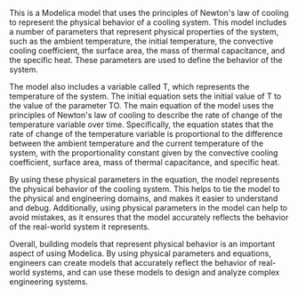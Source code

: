 
This is a Modelica model that uses the principles of Newton's law of cooling to represent the physical behavior of a cooling system. This model includes a number of parameters that represent physical properties of the system, such as the ambient temperature, the initial temperature, the convective cooling coefficient, the surface area, the mass of thermal capacitance, and the specific heat. These parameters are used to define the behavior of the system.

The model also includes a variable called T, which represents the temperature of the system. The initial equation sets the initial value of T to the value of the parameter TO. The main equation of the model uses the principles of Newton's law of cooling to describe the rate of change of the temperature variable over time. Specifically, the equation states that the rate of change of the temperature variable is proportional to the difference between the ambient temperature and the current temperature of the system, with the proportionality constant given by the convective cooling coefficient, surface area, mass of thermal capacitance, and specific heat.

By using these physical parameters in the equation, the model represents the physical behavior of the cooling system. This helps to tie the model to the physical and engineering domains, and makes it easier to understand and debug. Additionally, using physical parameters in the model can help to avoid mistakes, as it ensures that the model accurately reflects the behavior of the real-world system it represents.

Overall, building models that represent physical behavior is an important aspect of using Modelica. By using physical parameters and equations, engineers can create models that accurately reflect the behavior of real-world systems, and can use these models to design and analyze complex engineering systems.